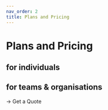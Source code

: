 ```yaml
---
nav_order: 2
title: Plans and Pricing
---
```


# Plans and Pricing
## for individuals


## for teams & organisations
→ Get a Quote


